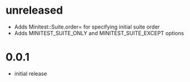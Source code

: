# unreleased

- Adds Minitest::Suite.order= for specifying initial suite order
- Adds MINITEST_SUITE_ONLY and MINITEST_SUITE_EXCEPT options

# 0.0.1

- initial release
